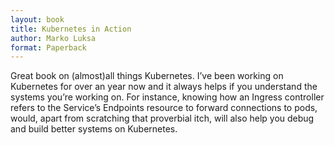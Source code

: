 ```yaml
---
layout: book
title: Kubernetes in Action
author: Marko Luksa
format: Paperback
---
```


Great book on (almost)all things Kubernetes. I’ve been working on Kubernetes for over an year now and it always helps if you understand the systems you’re working on. For instance, knowing how an Ingress controller refers to the Service’s Endpoints resource to forward connections to pods, would, apart from scratching that proverbial itch, will also help you debug and build better systems on Kubernetes.
